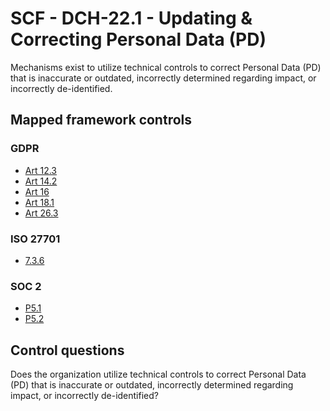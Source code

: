 # SCF - DCH-22.1 - Updating & Correcting Personal Data (PD)
Mechanisms exist to utilize technical controls to correct Personal Data (PD) that is inaccurate or outdated, incorrectly determined regarding impact, or incorrectly de-identified.
## Mapped framework controls
### GDPR
- [Art 12.3](../gdpr/art12.md#Article-123)
- [Art 14.2](../gdpr/art14.md#Article-142)
- [Art 16](../gdpr/art16.md)
- [Art 18.1](../gdpr/art18.md#Article-181)
- [Art 26.3](../gdpr/art26.md#Article-263)
  
### ISO 27701
- [7.3.6](../iso27701/736.md)
  
### SOC 2
- [P5.1](../soc2/p51.md)
- [P5.2](../soc2/p52.md)
  
## Control questions
Does the organization utilize technical controls to correct Personal Data (PD) that is inaccurate or outdated, incorrectly determined regarding impact, or incorrectly de-identified?
  